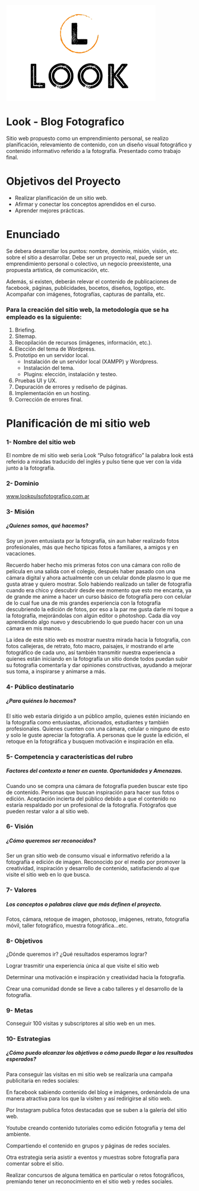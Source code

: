 
<img align="center" src="https://github.com/IngAlarcon/Look-Blog-Fotografico/blob/main/img/logo%20transparente%20png.png"/>

# Look - Blog Fotografico
Sitio web propuesto como un emprendimiento personal, se realizo planificación, relevamiento de contenido, con un diseño visual fotográfico y contenido informativo referido a la fotografía.
Presentado como trabajo final.

# Objetivos del Proyecto
- Realizar planificación de un sitio web.
- Afirmar y conectar los conceptos aprendidos en el curso.
- Aprender mejores prácticas.

# Enunciado

Se debera desarrollar los puntos: nombre, dominio, misión, visión, etc. sobre el sitio a desarrollar.
Debe ser un proyecto real, puede ser un emprendimiento personal o colectivo, un negocio preexistente, una propuesta artística, de comunicación, etc.

Además, si existen, deberán relevar el contenido de publicaciones de facebook, páginas, publicidades, bocetos, diseños, logotipo, etc.
Acompañar con imágenes, fotografías, capturas de pantalla, etc.

### Para la creación del sitio web, la metodología que se ha empleado es la siguiente:
  1. Briefing.
  2. Sitemap.
  4. Recopilación de recursos (imágenes, información, etc.).
  6. Elección del tema de Wordpress.
  7. Prototipo en un servidor local.
      - Instalación de un servidor local (XAMPP) y Wordpress.
      - Instalación del tema.
      - Plugins: elección, instalación y testeo.
  8. Pruebas UI y UX.
  9. Depuración de errores y rediseño de páginas.
  10. Implementación en un hosting.
  11. Corrección de errores final.



# Planificación de mi sitio web


### 1- Nombre del sitio web

El nombre de mi sitio web seria Look “Pulso fotográfico” la palabra look está referido a miradas  traducido del inglés y pulso tiene que ver  con la vida junto a la fotografía.



### 2- Dominio

www.lookpulsofotografico.com.ar

### 3- Misión

##### ¿Quienes somos, qué hacemos?

Soy un joven entusiasta por la fotografía, sin aun haber realizado fotos profesionales, más que hecho típicas fotos a familiares, a amigos y en vacaciones. 

Recuerdo haber hecho mis primeras fotos con una cámara con rollo de película en una salida con el colegio, después haber pasado con una cámara digital y ahora actualmente con un celular donde plasmo lo que me gusta atrae y quiero mostrar.
Solo habiendo realizado un taller de fotografía cuando era chico  y descubrir desde ese momento  que esto me encanta, ya de grande me anime a hacer un curso básico de fotografía pero con celular  de lo cual fue una de mis grandes experiencia con la fotografía descubriendo la edición de fotos, por eso a la par me gusta darle mi toque a la fotografía, mejorándolas  con algún editor o photoshop. 
Cada día voy aprendiendo algo nuevo y descubriendo lo que puedo hacer con un una cámara en mis manos.

La idea de este sitio web es mostrar nuestra mirada hacia la fotografía, con fotos callejeras, de retrato, foto macro, paisajes, ir mostrando el arte fotográfico de cada uno, así también transmitir nuestra experiencia a quienes están iniciando en la fotografía un sitio donde todos puedan subir su fotografía comentarla y  dar opiniones constructivas, ayudando a mejorar sus toma, a inspirarse y animarse a más. 


### 4- Público destinatario

##### ¿Para quiénes lo hacemos?

El sitio web estaría dirigido a un público amplio, quienes estén iniciando en la fotografía como entusiastas, aficionados, estudiantes y también profesionales.
Quienes cuenten con una cámara, celular o ninguno de esto y solo le guste apreciar la fotografía.
A personas que le guste la edición, el retoque en la fotográfica y busquen motivación e inspiración  en ella.

### 5- Competencia y características del rubro

 ##### Factores del contexto a tener en cuenta. Oportunidades y Amenazas.

Cuando uno se compra una cámara de fotografía pueden buscar este tipo de contenido.
Personas que buscan inspiración para hacer sus fotos o edición.
Aceptación incierta del público debido a que el contenido no estaría respaldado por un profesional de la fotografía.
Fotógrafos que pueden restar valor a al sitio web.

### 6- Visión

##### ¿Cómo queremos ser reconocidos?

Ser un gran sitio web de consumo visual e informativo referido  a la fotografía e edición de imagen.  Reconocido por el medio por  promover la creatividad,  inspiración y desarrollo de contenido, satisfaciendo al que visite el sitio web en lo que busca.


### 7- Valores

##### Los conceptos o palabras clave que más definen el proyecto.

Fotos, cámara, retoque de imagen, photosop, imágenes, retrato, fotografía móvil, taller fotográfico, muestra fotográfica…etc. 

### 8- Objetivos

¿Dónde queremos ir? ¿Qué resultados esperamos lograr?

Lograr trasmitir una experiencia única al que visite el sitio web

Determinar una motivación  e inspiración  y creatividad hacia la fotografía.

Crear una comunidad donde se lleve a cabo talleres y el desarrollo de la fotografía. 

### 9- Metas

Conseguir  100 visitas y subscriptores al sitio web en un mes.

### 10- Estrategias

##### ¿Cómo puedo alcanzar los objetivos o cómo puedo llegar a los resultados esperados?

Para conseguir las visitas en mi sitio web se realizaría una campaña publicitaria en redes sociales:

En facebook sabiendo contenido del blog e imágenes, ordenándola de una manera atractiva para los que la visiten y así redirigirse al sitio web.

Por Instagram publica fotos destacadas que se suben a la galería del sitio web.

Youtube creando contenido tutoriales como edición fotografía y tema del ambiente.
 
Compartiendo el contenido en grupos y páginas  de redes sociales.
 
Otra estrategia seria asistir a eventos y  muestras sobre fotografía para comentar sobre el sitio.

Realizar concursos de alguna temática en particular o retos fotográficos, premiando  tener  un reconocimiento en el sitio web y redes sociales.  







